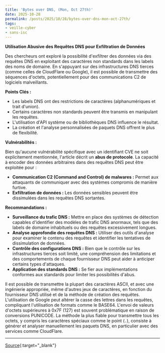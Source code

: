 ```yaml
---
title: 'Bytes over DNS, (Mon, Oct 27th)'
date: 2025-10-28
permalink: /posts/2025/10/28/bytes-over-dns-mon-oct-27th/
tags:
- veille-cyber
- sans-isc
---
```

**Utilisation Abusive des Requêtes DNS pour Exfiltration de Données**

Des chercheurs ont exploré la possibilité d'exfiltrer des données via des requêtes DNS en exploitant des caractères non standards dans les labels des noms de domaine. En s'appuyant sur des infrastructures DNS tierces (comme celles de CloudFlare ou Google), il est possible de transmettre des séquences d'octets, potentiellement pour des communications C2 de logiciels malveillants.

**Points Clés :**

*   Les labels DNS ont des restrictions de caractères (alphanumériques et trait d'union).
*   Certains caractères non standards peuvent être transmis en manipulant les requêtes.
*   L'utilisation d'API système ou de bibliothèques DNS influence le résultat.
*   La création et l'analyse personnalisées de paquets DNS offrent le plus de flexibilité.

**Vulnérabilités :**

Bien qu'aucune vulnérabilité spécifique avec un identifiant CVE ne soit explicitement mentionnée, l'article décrit un **abus de protocole**. La capacité à encoder des données arbitraires dans des requêtes DNS peut être exploitée pour :

*   **Communication C2 (Command and Control) de malwares :** Permet aux attaquants de communiquer avec des systèmes compromis de manière furtive.
*   **Exfiltration de données :** Les données sensibles peuvent être dissimulées dans les requêtes DNS sortantes.

**Recommandations :**

*   **Surveillance du trafic DNS :** Mettre en place des systèmes de détection capables d'identifier des modèles de trafic DNS anormaux, tels que des labels de domaine inhabituels ou des requêtes excessivement longues.
*   **Analyse approfondie des requêtes DNS :** Utiliser des outils d'analyse pour examiner le contenu des requêtes et identifier les tentatives de dissimulation de données.
*   **Contrôle des configurations DNS :** Bien que le contrôle sur les infrastructures tierces soit limité, une compréhension des limitations et des comportements de chaque fournisseur DNS peut aider à anticiper certains types d'attaques.
*   **Application des standards DNS :** Se fier aux implémentations conformes aux standards pour limiter les possibilités d'abus.

Il est possible de transmettre la plupart des caractères ASCII, et avec une ingénierie appropriée, même d'autres jeux de caractères, en fonction du fournisseur DNS utilisé et de la méthode de création des requêtes. L'utilisation de Google peut altérer la casse des lettres dans les requêtes, compliquant l'utilisation de formats comme le BASE64. L'envoi de valeurs d'octets supérieures à 0x7F (127) est souvent problématique en raison de conversions PUNICODE. La méthode la plus fiable pour transmettre tous les octets, y compris les caractères spéciaux comme le point (`.`), consiste à générer et analyser manuellement les paquets DNS, en particulier avec des services comme CloudFlare.

---
[Source](https://isc.sans.edu/diary/rss/32420){:target="_blank"}
